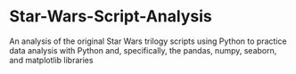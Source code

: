 # Star-Wars-Script-Analysis
An analysis of the original Star Wars trilogy scripts using Python to practice data analysis with Python and, specifically, the pandas, numpy, seaborn, and matplotlib libraries
